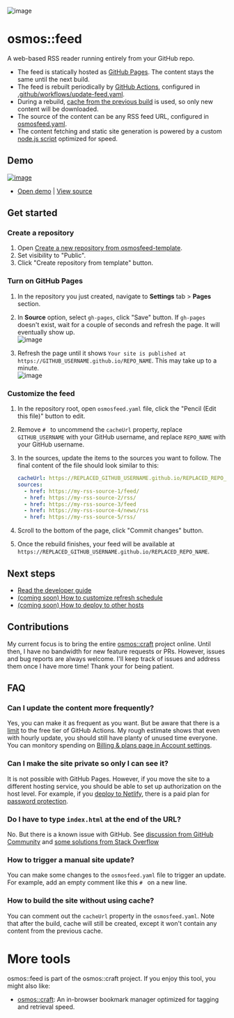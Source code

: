 ![image](https://user-images.githubusercontent.com/1895289/115134753-d2dded80-9fc7-11eb-8a54-e42483cd6969.png)

# osmos::feed

A web-based RSS reader running entirely from your GitHub repo.

- The feed is statically hosted as [GitHub Pages](https://pages.github.com/). The content stays the same until the next build.
- The feed is rebuilt periodically by [GitHub Actions](https://github.com/features/actions), configured in [.github/workflows/update-feed.yaml](https://github.com/osmoscraft/osmosfeed-demo/blob/main/.github/workflows/update-feed.yaml).
- During a rebuild, [cache from the previous build](https://osmoscraft.github.io/osmosfeed-demo/cache.json) is used, so only new content will be downloaded.
- The source of the content can be any RSS feed URL, configured in [osmosfeed.yaml](https://github.com/osmoscraft/osmosfeed-demo/blob/main/osmosfeed.yaml).
- The content fetching and static site generation is powered by a custom [node.js script](https://github.com/osmoscraft/osmosfeed/blob/master/src/main.ts) optimized for speed.

## Demo

[![image](https://user-images.githubusercontent.com/1895289/114334657-e4268600-9aff-11eb-90c6-184284b90be2.png)](https://osmoscraft.github.io/osmosfeed-demo/)

- [Open demo](https://osmoscraft.github.io/osmosfeed-demo/) | [View source](https://github.com/osmoscraft/osmosfeed-demo)

## Get started

### Create a repository

1. Open [Create a new repository from osmosfeed-template](https://github.com/osmoscraft/osmosfeed-template/generate).
2. Set visibility to "Public".
3. Click "Create repository from template" button.

### Turn on GitHub Pages

1. In the repository you just created, navigate to **Settings** tab > **Pages** section.
2. In **Source** option, select `gh-pages`, click "Save" button. If `gh-pages` doesn't exist, wait for a couple of seconds and refresh the page. It will eventually show up.  
   ![image](https://user-images.githubusercontent.com/1895289/114324508-3dca8880-9adf-11eb-98c9-0a0779f5fd7a.png)

3. Refresh the page until it shows `Your site is published at https://GITHUB_USERNAME.github.io/REPO_NAME`. This may take up to a minute.  
   ![image](https://user-images.githubusercontent.com/1895289/114324153-75383580-9add-11eb-81a6-186cb18d0851.png)

### Customize the feed

1. In the repository root, open `osmosfeed.yaml` file, click the "Pencil (Edit this file)" button to edit.
2. Remove `# ` to uncommend the `cacheUrl` property, replace `GITHUB_USERNAME` with your GitHub username, and replace `REPO_NAME` with your GitHub username.
3. In the sources, update the items to the sources you want to follow. The final content of the file should look similar to this:

   ```yaml
   cacheUrl: https://REPLACED_GITHUB_USERNAME.github.io/REPLACED_REPO_NAME/cache.json
   sources:
     - href: https://my-rss-source-1/feed/
     - href: https://my-rss-source-2/rss/
     - href: https://my-rss-source-3/feed
     - href: https://my-rss-source-4/news/rss
     - href: https://my-rss-source-5/rss/
   ```

4. Scroll to the bottom of the page, click "Commit changes" button.
5. Once the rebuild finishes, your feed will be available at `https://REPLACED_GITHUB_USERNAME.github.io/REPLACED_REPO_NAME`.

## Next steps

- [Read the developer guide](./docs/developer-guide.md)
- [(coming soon) How to customize refresh schedule](./docs/how-to-customize-refresh-schedule.md)
- [(coming soon) How to deploy to other hosts](./docs/how-to-deploy-to-other-hosts.md)

## Contributions

My current focus is to bring the entire [osmos::craft](https://osmoscraft.org) project online. Until then, I have no bandwidth for new feature requests or PRs. However, issues and bug reports are always welcome. I'll keep track of issues and address them once I have more time! Thank your for being patient.

## FAQ

### Can I update the content more frequently?

Yes, you can make it as frequent as you want. But be aware that there is a [limit](<(https://docs.github.com/en/github/setting-up-and-managing-billing-and-payments-on-github/about-billing-for-github-actions)>) to the free tier of GitHub Actions. My rough estimate shows that even with hourly update, you should still have planty of unused time everyone. You can monitory spending on [Billing & plans page in Account settings](https://github.com/settings/billing).

### Can I make the site private so only I can see it?

It is not possible with GitHub Pages. However, if you move the site to a different hosting service, you should be able to set up authorization on the host level. For example, if you [deploy to Netlify](./docs/guide-deploy-to-netlify), there is a paid plan for [password protection](https://docs.netlify.com/visitor-access/password-protection/).

### Do I have to type `index.html` at the end of the URL?

No. But there is a known issue with GitHub. See [discussion from GitHub Community](https://github.community/t/my-github-page-doesnt-redirect-to-index-html/10367/24) and [some solutions from Stack Overflow](https://stackoverflow.com/questions/45362628/github-pages-site-not-detecting-index-html)

### How to trigger a manual site update?

You can make some changes to the `osmosfeed.yaml` file to trigger an update. For example, add an empty comment like this `# ` on a new line.

### How to build the site without using cache?

You can comment out the `cacheUrl` property in the `osmosfeed.yaml`. Note that after the build, cache will still be created, except it won't contain any content from the previous cache.

# More tools

osmos::feed is part of the osmos::craft project. If you enjoy this tool, you might also like:
- [osmos::craft](https://github.com/osmoscraft/osmoscraft): An in-browser bookmark manager optimized for tagging and retrieval speed.
